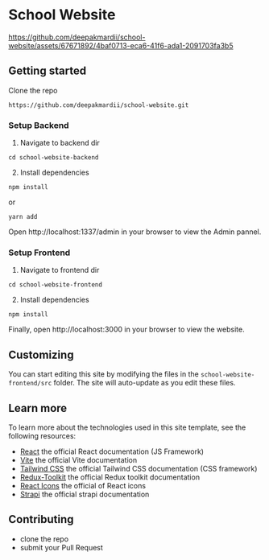 # School Website


https://github.com/deepakmardii/school-website/assets/67671892/4baf0713-eca6-41f6-ada1-2091703fa3b5


## Getting started

Clone the repo

```
https://github.com/deepakmardii/school-website.git
```
### Setup Backend
1. Navigate to backend dir
```
cd school-website-backend
```
2. Install dependencies
```
npm install
```
or
```
yarn add
```
Open http://localhost:1337/admin in your browser to view the Admin pannel.



### Setup Frontend
1. Navigate to frontend dir
```
cd school-website-frontend
```
2. Install dependencies
```
npm install
```
Finally, open http://localhost:3000 in your browser to view the website.

## Customizing

You can start editing this site by modifying the files in the `school-website-frontend/src` folder. The site will auto-update as you edit these files.

## Learn more
To learn more about the technologies used in this site template, see the following resources:
* [React](https://react.dev/learn/start-a-new-react-project)  the official React documentation (JS Framework)
* [Vite](https://vitejs.dev/guide/)  the official Vite documentation
* [Tailwind CSS](https://tailwindcss.com/docs/) the official Tailwind CSS documentation (CSS framework)
* [Redux-Toolkit](https://redux-toolkit.js.org/tutorials/quick-start)  the official Redux toolkit documentation
* [React Icons](https://react-icons.github.io/react-icons/)  the official of React icons 
* [Strapi](https://docs.strapi.io/dev-docs/quick-start)  the official strapi documentation

## Contributing
* clone the repo
* submit your Pull Request
